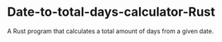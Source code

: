 # Date-to-total-days-calculator-Rust
A Rust program that calculates a total amount of days from a given date.
